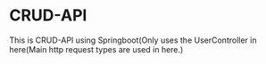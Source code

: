 # CRUD-API
This is CRUD-API using Springboot(Only uses the UserController in here(Main http request types are used in here.)
